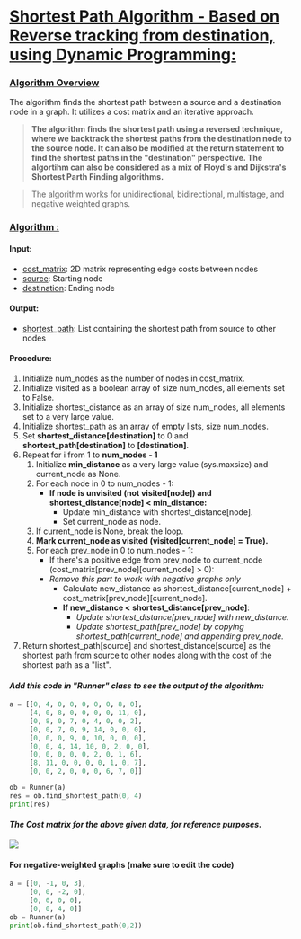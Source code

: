 # <u>Shortest Path Algorithm - Based on Reverse tracking from destination, using Dynamic Programming:</u>
### <u>Algorithm Overview</u>
The algorithm finds the shortest path between a source and a destination node in a graph.
It utilizes a cost matrix and an iterative approach.
>**The algorithm finds the shortest path using a reversed technique, where we backtrack the shortest paths from the destination node to the source node.
>It can also be modified at the return statement to find the shortest paths in the "destination" perspective. The algortihm can also be considered as a mix of Floyd's and Dijkstra's Shortest Parth Finding algorithms.**

> The algorithm works for unidirectional, bidirectional, multistage, and negative weighted graphs. 
### <u>Algorithm :</u>
#### Input:
- <u>cost_matrix</u>: 2D matrix representing edge costs between nodes
- <u>source</u>: Starting node
- <u>destination</u>: Ending node

#### Output:
- <u>shortest_path</u>: List containing the shortest path from source to other nodes


#### Procedure:
1. Initialize num_nodes as the number of nodes in cost_matrix.
2. Initialize visited as a boolean array of size num_nodes, all elements set to False.
3. Initialize shortest_distance as an array of size num_nodes, all elements set to a very large value.
4. Initialize shortest_path as an array of empty lists, size num_nodes.
5. Set **shortest_distance[destination]** to 0 and **shortest_path[destination]** to **[destination]**.
6. Repeat for i from 1 to **num_nodes - 1**
   1. Initialize **min_distance** as a very large value (sys.maxsize) and current_node as None.
   2. For each node in 0 to num_nodes - 1:
      - **If node is unvisited (not visited[node]) and shortest_distance[node] < min_distance:**
         - Update min_distance with shortest_distance[node].
         - Set current_node as node.
   3. If current_node is None, break the loop.
   4. **Mark current_node as visited (visited[current_node] = True).**
   5. For each prev_node in 0 to num_nodes - 1:
      - If there's a positive edge from prev_node to current_node (cost_matrix[prev_node][current_node] > 0):
      -  _Remove this part to work with negative graphs only_
         - Calculate new_distance as shortest_distance[current_node] + cost_matrix[prev_node][current_node].
         - **If new_distance < shortest_distance[prev_node]**:
            - *Update shortest_distance[prev_node] with new_distance.*
            - *Update shortest_path[prev_node] by copying shortest_path[current_node] and appending prev_node.*
7. Return shortest_path[source] and shortest_distance[source] as the shortest path from source to other nodes along with the cost of the shortest 
   path as a "list".

#### _Add this code in "Runner" class to see the output of the algorithm:_

```python
a = [[0, 4, 0, 0, 0, 0, 0, 8, 0],
     [4, 0, 8, 0, 0, 0, 0, 11, 0],
     [0, 8, 0, 7, 0, 4, 0, 0, 2],
     [0, 0, 7, 0, 9, 14, 0, 0, 0],
     [0, 0, 0, 9, 0, 10, 0, 0, 0],
     [0, 0, 4, 14, 10, 0, 2, 0, 0],
     [0, 0, 0, 0, 0, 2, 0, 1, 6],
     [8, 11, 0, 0, 0, 0, 1, 0, 7],
     [0, 0, 2, 0, 0, 0, 6, 7, 0]]

ob = Runner(a)
res = ob.find_shortest_path(0, 4)
print(res)
```
#### _The Cost matrix for the above given data, for reference purposes._
<img src="https://www.geeksforgeeks.org/wp-content/uploads/Fig-11.jpg">

#### For negative-weighted graphs (make sure to edit the code)

```python
a = [[0, -1, 0, 3],
     [0, 0, -2, 0],
     [0, 0, 0, 0],
     [0, 0, 4, 0]]
ob = Runner(a)
print(ob.find_shortest_path(0,2))
```